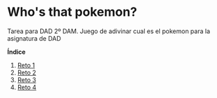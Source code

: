# Who's that pokemon?
Tarea para DAD 2º DAM. Juego de adivinar cual es el pokemon para la asignatura de DAD

**Índice**   
1. [Reto 1](./retos/reto1)
2. [Reto 2](./retos/reto2)
3. [Reto 3](./retos/reto3)
4. [Reto 4](./retos/reto4)